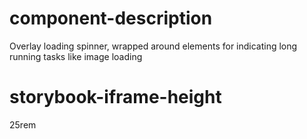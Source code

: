 # component-description
Overlay loading spinner, wrapped around elements for indicating long running tasks like image loading

# storybook-iframe-height
25rem
